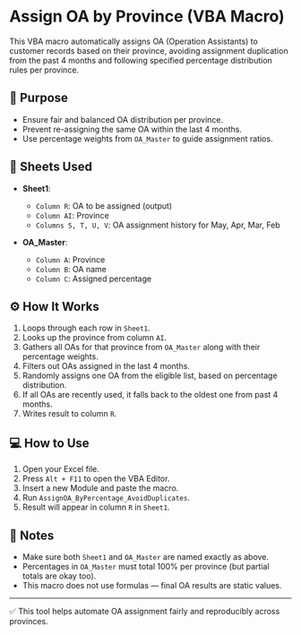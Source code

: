 # Assign OA by Province (VBA Macro)

This VBA macro automatically assigns OA (Operation Assistants) to customer records based on their province, avoiding assignment duplication from the past 4 months and following specified percentage distribution rules per province.

## 📌 Purpose

- Ensure fair and balanced OA distribution per province.
- Prevent re-assigning the same OA within the last 4 months.
- Use percentage weights from `OA_Master` to guide assignment ratios.

## 📂 Sheets Used

- **Sheet1**:
  - `Column R`: OA to be assigned (output)
  - `Column AI`: Province
  - `Columns S, T, U, V`: OA assignment history for May, Apr, Mar, Feb

- **OA_Master**:
  - `Column A`: Province
  - `Column B`: OA name
  - `Column C`: Assigned percentage

## ⚙️ How It Works

1. Loops through each row in `Sheet1`.
2. Looks up the province from column `AI`.
3. Gathers all OAs for that province from `OA_Master` along with their percentage weights.
4. Filters out OAs assigned in the last 4 months.
5. Randomly assigns one OA from the eligible list, based on percentage distribution.
6. If all OAs are recently used, it falls back to the oldest one from past 4 months.
7. Writes result to column `R`.

## 💻 How to Use

1. Open your Excel file.
2. Press `Alt + F11` to open the VBA Editor.
3. Insert a new Module and paste the macro.
4. Run `AssignOA_ByPercentage_AvoidDuplicates`.
5. Result will appear in column `R` in `Sheet1`.

## 📝 Notes

- Make sure both `Sheet1` and `OA_Master` are named exactly as above.
- Percentages in `OA_Master` must total 100% per province (but partial totals are okay too).
- This macro does not use formulas — final OA results are static values.

---

✅ This tool helps automate OA assignment fairly and reproducibly across provinces.
